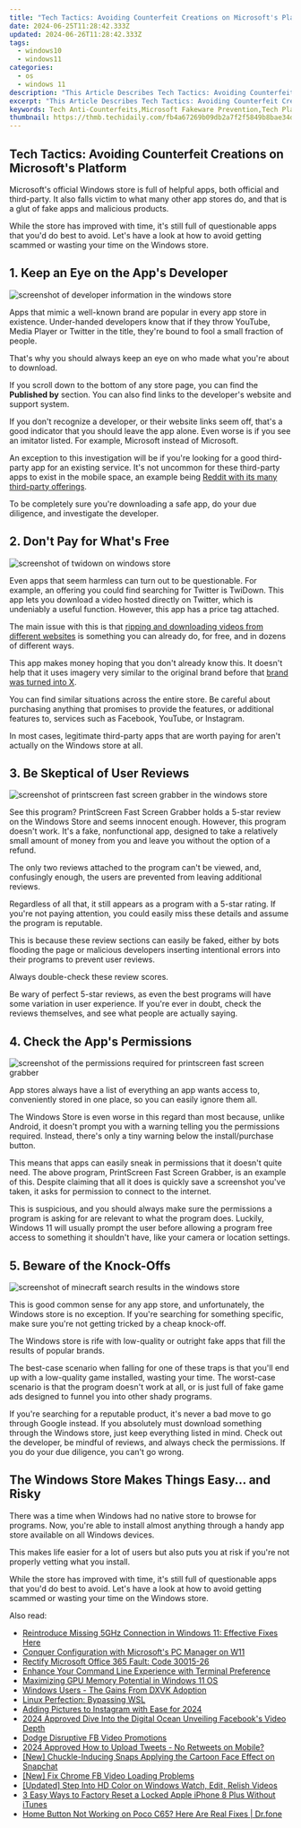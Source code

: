 ```yaml
---
title: "Tech Tactics: Avoiding Counterfeit Creations on Microsoft's Platform"
date: 2024-06-25T11:28:42.333Z
updated: 2024-06-26T11:28:42.333Z
tags:
  - windows10
  - windows11
categories:
  - os
  - windows 11
description: "This Article Describes Tech Tactics: Avoiding Counterfeit Creations on Microsoft's Platform"
excerpt: "This Article Describes Tech Tactics: Avoiding Counterfeit Creations on Microsoft's Platform"
keywords: Tech Anti-Counterfeits,Microsoft Fakeware Prevention,Tech Platform Authenticity,Counterfeit Avoidance Strategies,Secure Software Creation,Trustworthy Tech Tools,Intellectual Property Protection
thumbnail: https://thmb.techidaily.com/fb4a67269b09db2a7f2f5849b8bae34d180258d63241c7d8da96fca41cce9da8.jpg
---
```


## Tech Tactics: Avoiding Counterfeit Creations on Microsoft's Platform

 Microsoft's official Windows store is full of helpful apps, both official and third-party. It also falls victim to what many other app stores do, and that is a glut of fake apps and malicious products.

 While the store has improved with time, it's still full of questionable apps that you'd do best to avoid. Let's have a look at how to avoid getting scammed or wasting your time on the Windows store.

## 1\. Keep an Eye on the App's Developer

![screenshot of developer information in the windows store](https://static1.makeuseofimages.com/wordpress/wp-content/uploads/2023/09/screenshot_of_developer_information_in_microsoft_store.jpg)

 Apps that mimic a well-known brand are popular in every app store in existence. Under-handed developers know that if they throw YouTube, Media Player or Twitter in the title, they're bound to fool a small fraction of people.

 That's why you should always keep an eye on who made what you're about to download.

 If you scroll down to the bottom of any store page, you can find the **Published by** section. You can also find links to the developer's website and support system.

 If you don't recognize a developer, or their website links seem off, that's a good indicator that you should leave the app alone. Even worse is if you see an imitator listed. For example, Microsoft instead of Microsoft.

 An exception to this investigation will be if you're looking for a good third-party app for an existing service. It's not uncommon for these third-party apps to exist in the mobile space, an example being [Reddit with its many third-party offerings](https://www.makeuseof.com/tag/best-reddit-apps-android/).

 To be completely sure you're downloading a safe app, do your due diligence, and investigate the developer.

## 2\. Don't Pay for What's Free

![screenshot of twidown on windows store](https://static1.makeuseofimages.com/wordpress/wp-content/uploads/2023/09/screenshot_of_paid_twitter_app_on_windows_sotre.jpg)

 Even apps that seem harmless can turn out to be questionable. For example, an offering you could find searching for Twitter is TwiDown. This app lets you download a video hosted directly on Twitter, which is undeniably a useful function. However, this app has a price tag attached.

 The main issue with this is that [ripping and downloading videos from different websites](https://www.makeuseof.com/tag/18-free-ways-to-download-any-video-off-the-internet/) is something you can already do, for free, and in dozens of different ways.

 This app makes money hoping that you don't already know this. It doesn't help that it uses imagery very similar to the original brand before that [brand was turned into X](https://www.makeuseof.com/musk-begins-twitter-transition-to-x/).

 You can find similar situations across the entire store. Be careful about purchasing anything that promises to provide the features, or additional features to, services such as Facebook, YouTube, or Instagram.

 In most cases, legitimate third-party apps that are worth paying for aren't actually on the Windows store at all.

## 3\. Be Skeptical of User Reviews

![screenshot of printscreen fast screen grabber in the windows store](https://static1.makeuseofimages.com/wordpress/wp-content/uploads/2023/09/screenshot_of_printscreenfastscreengrabber_in_windows_store.jpg)

 See this program? PrintScreen Fast Screen Grabber holds a 5-star review on the Windows Store and seems innocent enough. However, this program doesn't work. It's a fake, nonfunctional app, designed to take a relatively small amount of money from you and leave you without the option of a refund.

 The only two reviews attached to the program can't be viewed, and, confusingly enough, the users are prevented from leaving additional reviews.

 Regardless of all that, it still appears as a program with a 5-star rating. If you're not paying attention, you could easily miss these details and assume the program is reputable.

 This is because these review sections can easily be faked, either by bots flooding the page or malicious developers inserting intentional errors into their programs to prevent user reviews.

 Always double-check these review scores.

 Be wary of perfect 5-star reviews, as even the best programs will have some variation in user experience. If you're ever in doubt, check the reviews themselves, and see what people are actually saying.

## 4\. Check the App's Permissions

![screenshot of the permissions required for printscreen fast screen grabber](https://static1.makeuseofimages.com/wordpress/wp-content/uploads/2023/09/screenshot_of_printscreenfastscreengrabber_program_information.jpg)

 App stores always have a list of everything an app wants access to, conveniently stored in one place, so you can easily ignore them all.

 The Windows Store is even worse in this regard than most because, unlike Android, it doesn't prompt you with a warning telling you the permissions required. Instead, there's only a tiny warning below the install/purchase button.

 This means that apps can easily sneak in permissions that it doesn't quite need. The above program, PrintScreen Fast Screen Grabber, is an example of this. Despite claiming that all it does is quickly save a screenshot you've taken, it asks for permission to connect to the internet.

 This is suspicious, and you should always make sure the permissions a program is asking for are relevant to what the program does. Luckily, Windows 11 will usually prompt the user before allowing a program free access to something it shouldn't have, like your camera or location settings.

## 5\. Beware of the Knock-Offs

![screenshot of minecraft search results in the windows store](https://static1.makeuseofimages.com/wordpress/wp-content/uploads/2023/09/screenshot_of_minecraft_search_in_windows_store.jpg)

 This is good common sense for any app store, and unfortunately, the Windows store is no exception. If you're searching for something specific, make sure you're not getting tricked by a cheap knock-off.

 The Windows store is rife with low-quality or outright fake apps that fill the results of popular brands.

 The best-case scenario when falling for one of these traps is that you'll end up with a low-quality game installed, wasting your time. The worst-case scenario is that the program doesn't work at all, or is just full of fake game ads designed to funnel you into other shady programs.

 If you're searching for a reputable product, it's never a bad move to go through Google instead. If you absolutely must download something through the Windows store, just keep everything listed in mind. Check out the developer, be mindful of reviews, and always check the permissions. If you do your due diligence, you can't go wrong.

## The Windows Store Makes Things Easy... and Risky

 There was a time when Windows had no native store to browse for programs. Now, you're able to install almost anything through a handy app store available on all Windows devices.

 This makes life easier for a lot of users but also puts you at risk if you're not properly vetting what you install.

 While the store has improved with time, it's still full of questionable apps that you'd do best to avoid. Let's have a look at how to avoid getting scammed or wasting your time on the Windows store.

<span class="atpl-alsoreadstyle">Also read:</span>
<div><ul>
<li><a href="https://win11.techidaily.com/reintroduce-missing-5ghz-connection-in-windows-11-effective-fixes-here/"><u>Reintroduce Missing 5GHz Connection in Windows 11: Effective Fixes Here</u></a></li>
<li><a href="https://win11.techidaily.com/conquer-configuration-with-microsofts-pc-manager-on-w11/"><u>Conquer Configuration with Microsoft's PC Manager on W11</u></a></li>
<li><a href="https://win11.techidaily.com/rectify-microsoft-office-365-fault-code-30015-26/"><u>Rectify Microsoft Office 365 Fault: Code 30015-26</u></a></li>
<li><a href="https://win11.techidaily.com/enhance-your-command-line-experience-with-terminal-preference/"><u>Enhance Your Command Line Experience with Terminal Preference</u></a></li>
<li><a href="https://win11.techidaily.com/maximizing-gpu-memory-potential-in-windows-11-os/"><u>Maximizing GPU Memory Potential in Windows 11 OS</u></a></li>
<li><a href="https://win11.techidaily.com/windows-users-the-gains-from-dxvk-adoption/"><u>Windows Users - The Gains From DXVK Adoption</u></a></li>
<li><a href="https://win11.techidaily.com/linux-perfection-bypassing-wsl/"><u>Linux Perfection: Bypassing WSL</u></a></li>
<li><a href="https://extra-information.techidaily.com/adding-pictures-to-instagram-with-ease-for-2024/"><u>Adding Pictures to Instagram with Ease for 2024</u></a></li>
<li><a href="https://facebook-videos.techidaily.com/2024-approved-dive-into-the-digital-ocean-unveiling-facebooks-video-depth/"><u>2024 Approved  Dive Into the Digital Ocean  Unveiling Facebook's Video Depth</u></a></li>
<li><a href="https://facebook-video-files.techidaily.com/dodge-disruptive-fb-video-promotions/"><u>Dodge Disruptive FB Video Promotions</u></a></li>
<li><a href="https://twitter-clips.techidaily.com/2024-approved-how-to-upload-tweets-no-retweets-on-mobile/"><u>2024 Approved  How to Upload Tweets - No Retweets on Mobile?</u></a></li>
<li><a href="https://extra-information.techidaily.com/new-chuckle-inducing-snaps-applying-the-cartoon-face-effect-on-snapchat/"><u>[New] Chuckle-Inducing Snaps  Applying the Cartoon Face Effect on Snapchat</u></a></li>
<li><a href="https://facebook-clips.techidaily.com/new-fix-chrome-fb-video-loading-problems/"><u>[New] Fix Chrome  FB Video Loading Problems</u></a></li>
<li><a href="https://extra-approaches.techidaily.com/updated-step-into-hd-color-on-windows-watch-edit-relish-videos/"><u>[Updated] Step Into HD Color on Windows  Watch, Edit, Relish Videos</u></a></li>
<li><a href="https://ios-unlock.techidaily.com/3-easy-ways-to-factory-reset-a-locked-apple-iphone-8-plus-without-itunes-by-drfone-ios/"><u>3 Easy Ways to Factory Reset a Locked Apple iPhone 8 Plus Without iTunes</u></a></li>
<li><a href="https://change-location.techidaily.com/home-button-not-working-on-poco-c65-here-are-real-fixes-drfone-by-drfone-fix-android-problems-fix-android-problems/"><u>Home Button Not Working on Poco C65? Here Are Real Fixes | Dr.fone</u></a></li>
</ul></div>

<ins class="adsbygoogle"
      style="display:block"
      data-ad-client="ca-pub-7571918770474297"
      data-ad-slot="8358498916"
      data-ad-format="auto"
      data-full-width-responsive="true"></ins>